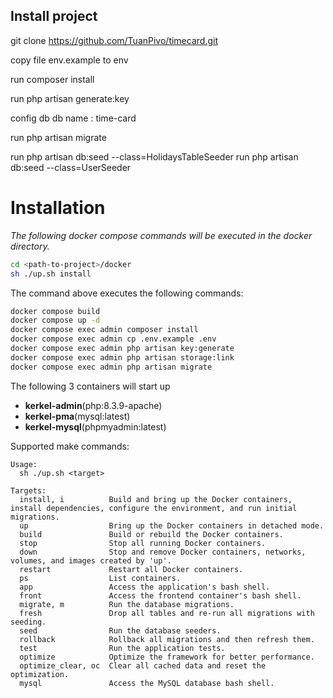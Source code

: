 ## Install project
git clone https://github.com/TuanPivo/timecard.git

copy file env.example to env

run composer install

run php artisan generate:key

config db
db name : time-card

run php artisan migrate

run php artisan db:seed --class=HolidaysTableSeeder
run php artisan db:seed --class=UserSeeder

# Installation
*The following docker compose commands will be executed in the docker directory.*

```bash
cd <path-to-project>/docker
sh ./up.sh install
```
The command above executes the following commands:
```bash
docker compose build
docker compose up -d
docker compose exec admin composer install
docker compose exec admin cp .env.example .env
docker compose exec admin php artisan key:generate
docker compose exec admin php artisan storage:link
docker compose exec admin php artisan migrate
```

The following 3 containers will start up

- **kerkel-admin**(php:8.3.9-apache)  
- **kerkel-pma**(mysql:latest)  
- **kerkel-mysql**(phpmyadmin:latest)  

Supported make commands:

```properties
Usage:
  sh ./up.sh <target>

Targets:
  install, i          Build and bring up the Docker containers, install dependencies, configure the environment, and run initial migrations.
  up                  Bring up the Docker containers in detached mode.
  build               Build or rebuild the Docker containers.
  stop                Stop all running Docker containers.
  down                Stop and remove Docker containers, networks, volumes, and images created by 'up'.
  restart             Restart all Docker containers.
  ps                  List containers.
  app                 Access the application's bash shell.
  front               Access the frontend container's bash shell.
  migrate, m          Run the database migrations.
  fresh               Drop all tables and re-run all migrations with seeding.
  seed                Run the database seeders.
  rollback            Rollback all migrations and then refresh them.
  test                Run the application tests.
  optimize            Optimize the framework for better performance.
  optimize_clear, oc  Clear all cached data and reset the optimization.
  mysql               Access the MySQL database bash shell.
```

